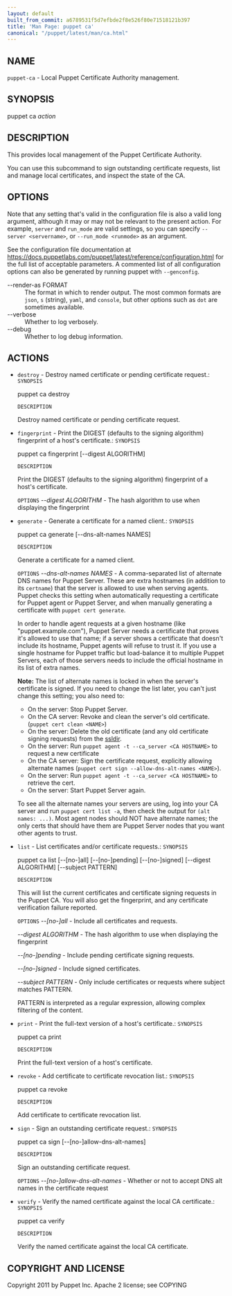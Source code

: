 ```yaml
---
layout: default
built_from_commit: a6789531f5d7efbde2f8e526f80e71518121b397
title: 'Man Page: puppet ca'
canonical: "/puppet/latest/man/ca.html"
---
```


<div class='mp'>
<h2 id="NAME">NAME</h2>
<p class="man-name">
  <code>puppet-ca</code> - <span class="man-whatis">Local Puppet Certificate Authority management.</span>
</p>

<h2 id="SYNOPSIS">SYNOPSIS</h2>

<p>puppet ca <var>action</var></p>

<h2 id="DESCRIPTION">DESCRIPTION</h2>

<p>This provides local management of the Puppet Certificate Authority.</p>

<p>You can use this subcommand to sign outstanding certificate requests, list
and manage local certificates, and inspect the state of the CA.</p>

<h2 id="OPTIONS">OPTIONS</h2>

<p>Note that any setting that's valid in the configuration
file is also a valid long argument, although it may or may not be
relevant to the present action. For example, <code>server</code> and <code>run_mode</code> are valid
settings, so you can specify <code>--server &lt;servername></code>, or
<code>--run_mode &lt;runmode></code> as an argument.</p>

<p>See the configuration file documentation at
<a href="https://docs.puppetlabs.com/puppet/latest/reference/configuration.html" data-bare-link="true">https://docs.puppetlabs.com/puppet/latest/reference/configuration.html</a> for the
full list of acceptable parameters. A commented list of all
configuration options can also be generated by running puppet with
<code>--genconfig</code>.</p>

<dl>
<dt>--render-as FORMAT</dt><dd>The format in which to render output. The most common formats are <code>json</code>,
<code>s</code> (string), <code>yaml</code>, and <code>console</code>, but other options such as <code>dot</code> are
sometimes available.</dd>
<dt>--verbose</dt><dd>Whether to log verbosely.</dd>
<dt class="flush">--debug</dt><dd>Whether to log debug information.</dd>
</dl>


<h2 id="ACTIONS">ACTIONS</h2>

<ul>
<li><p><code>destroy</code> - Destroy named certificate or pending certificate request.:
<code>SYNOPSIS</code></p>

<p>puppet ca destroy</p>

<p><code>DESCRIPTION</code></p>

<p>Destroy named certificate or pending certificate request.</p></li>
<li><p><code>fingerprint</code> - Print the DIGEST (defaults to the signing algorithm) fingerprint of a host's certificate.:
<code>SYNOPSIS</code></p>

<p>puppet ca fingerprint [--digest ALGORITHM]</p>

<p><code>DESCRIPTION</code></p>

<p>Print the DIGEST (defaults to the signing algorithm) fingerprint of a host's certificate.</p>

<p><code>OPTIONS</code>
<var>--digest ALGORITHM</var> -
The hash algorithm to use when displaying the fingerprint</p></li>
<li><p><code>generate</code> - Generate a certificate for a named client.:
<code>SYNOPSIS</code></p>

<p>puppet ca generate [--dns-alt-names NAMES]</p>

<p><code>DESCRIPTION</code></p>

<p>Generate a certificate for a named client.</p>

<p><code>OPTIONS</code>
<var>--dns-alt-names NAMES</var> -
A comma-separated list of alternate DNS names for Puppet Server. These are extra
hostnames (in addition to its <code>certname</code>) that the server is allowed to use when
serving agents. Puppet checks this setting when automatically requesting a
certificate for Puppet agent or Puppet Server, and when manually generating a
certificate with <code>puppet cert generate</code>.</p>

<p>In order to handle agent requests at a given hostname (like
"puppet.example.com"), Puppet Server needs a certificate that proves it's
allowed to use that name; if a server shows a certificate that doesn't include
its hostname, Puppet agents will refuse to trust it. If you use a single
hostname for Puppet traffic but load-balance it to multiple Puppet Servers, each
of those servers needs to include the official hostname in its list of extra
names.</p>

<p><strong>Note:</strong> The list of alternate names is locked in when the server's
certificate is signed. If you need to change the list later, you can't just
change this setting; you also need to:</p>

<ul>
<li>On the server: Stop Puppet Server.</li>
<li>On the CA server: Revoke and clean the server's old certificate. (<code>puppet cert clean &lt;NAME></code>)</li>
<li>On the server: Delete the old certificate (and any old certificate signing requests)
from the <a href="https://docs.puppetlabs.com/puppet/latest/reference/dirs_ssldir.html">ssldir</a>.</li>
<li>On the server: Run <code>puppet agent -t --ca_server &lt;CA HOSTNAME></code> to request a new certificate</li>
<li>On the CA server: Sign the certificate request, explicitly allowing alternate names
(<code>puppet cert sign --allow-dns-alt-names &lt;NAME></code>).</li>
<li>On the server: Run <code>puppet agent -t --ca_server &lt;CA HOSTNAME></code> to retrieve the cert.</li>
<li>On the server: Start Puppet Server again.</li>
</ul>


<p>To see all the alternate names your servers are using, log into your CA server
and run <code>puppet cert list -a</code>, then check the output for <code>(alt names: ...)</code>.
Most agent nodes should NOT have alternate names; the only certs that should
have them are Puppet Server nodes that you want other agents to trust.</p></li>
<li><p><code>list</code> - List certificates and/or certificate requests.:
<code>SYNOPSIS</code></p>

<p>puppet ca list [--[no-]all]
[--[no-]pending]
[--[no-]signed]
[--digest ALGORITHM]
[--subject PATTERN]</p>

<p><code>DESCRIPTION</code></p>

<p>This will list the current certificates and certificate signing requests
in the Puppet CA.  You will also get the fingerprint, and any certificate
verification failure reported.</p>

<p><code>OPTIONS</code>
<var>--[no-]all</var> -
Include all certificates and requests.</p>

<p><var>--digest ALGORITHM</var> -
The hash algorithm to use when displaying the fingerprint</p>

<p><var>--[no-]pending</var> -
Include pending certificate signing requests.</p>

<p><var>--[no-]signed</var> -
Include signed certificates.</p>

<p><var>--subject PATTERN</var> -
Only include certificates or requests where subject matches PATTERN.</p>

<p>PATTERN is interpreted as a regular expression, allowing complex
filtering of the content.</p></li>
<li><p><code>print</code> - Print the full-text version of a host's certificate.:
<code>SYNOPSIS</code></p>

<p>puppet ca print</p>

<p><code>DESCRIPTION</code></p>

<p>Print the full-text version of a host's certificate.</p></li>
<li><p><code>revoke</code> - Add certificate to certificate revocation list.:
<code>SYNOPSIS</code></p>

<p>puppet ca revoke</p>

<p><code>DESCRIPTION</code></p>

<p>Add certificate to certificate revocation list.</p></li>
<li><p><code>sign</code> - Sign an outstanding certificate request.:
<code>SYNOPSIS</code></p>

<p>puppet ca sign [--[no-]allow-dns-alt-names]</p>

<p><code>DESCRIPTION</code></p>

<p>Sign an outstanding certificate request.</p>

<p><code>OPTIONS</code>
<var>--[no-]allow-dns-alt-names</var> -
Whether or not to accept DNS alt names in the certificate request</p></li>
<li><p><code>verify</code> - Verify the named certificate against the local CA certificate.:
<code>SYNOPSIS</code></p>

<p>puppet ca verify</p>

<p><code>DESCRIPTION</code></p>

<p>Verify the named certificate against the local CA certificate.</p></li>
</ul>


<h2 id="COPYRIGHT-AND-LICENSE">COPYRIGHT AND LICENSE</h2>

<p>Copyright 2011 by Puppet Inc.
Apache 2 license; see COPYING</p>

</div>
